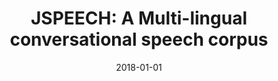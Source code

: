 ---
type: "paper_2018"
title: "JSPEECH: A Multi-lingual conversational speech corpus"
authors: Choobbasti, A., Gholamian, M., Vaheb, A., and Safavi, S.
date: 2018-01-01
published_in: "Proc. of the Speech and Language Technology Workshop (SLT)"
download_link: "https://www.researchgate.net/publication/328956407_JSPEECH_A_MULTI-LINGUAL_CONVERSATIONAL_SPEECH_CORPUS"
---